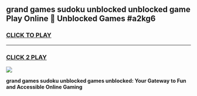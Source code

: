 
## grand games sudoku unblocked unblocked game Play Online 👋 Unblocked Games #a2kg6
<h3>
<a href="https://premium.freeplayer.one?title=grand_games_sudoku_unblocked&ref=21F">CLICK TO PLAY</a></h3>
<hr>

<h3>
<a href="https://premium.freeplayer.one?title=grand_games_sudoku_unblocked&ref=21F">CLICK 2 PLAY</a>
  
</h3>

<a href="https://premium.freeplayer.one?title=grand_games_sudoku_unblocked&ref=21F/"><img src="https://clearcache.store/games.png"></a>


**grand games sudoku unblocked games unblocked: Your Gateway to Fun and Accessible Online Gaming**

